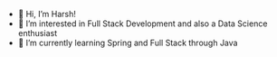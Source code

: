 - 👋 Hi, I’m Harsh!
- 👀 I’m interested in Full Stack Development and also a Data Science enthusiast
- 🌱 I’m currently learning Spring and Full Stack through Java

<!---
harshtrun/harshtrun is a ✨ special ✨ repository because its `README.md` (this file) appears on your GitHub profile.
You can click the Preview link to take a look at your changes.
--->
